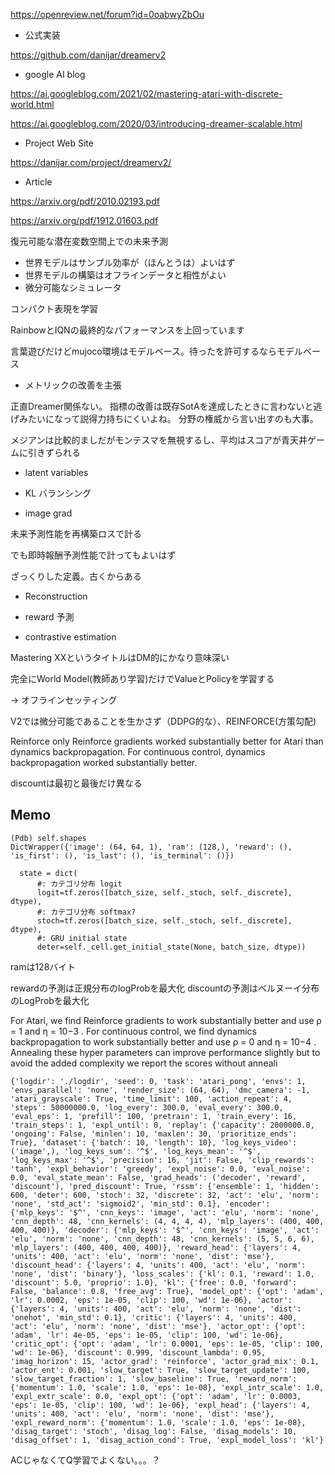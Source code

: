 https://openreview.net/forum?id=0oabwyZbOu

- 公式実装

https://github.com/danijar/dreamerv2

- google AI blog

https://ai.googleblog.com/2021/02/mastering-atari-with-discrete-world.html

https://ai.googleblog.com/2020/03/introducing-dreamer-scalable.html

- Project Web Site

https://danijar.com/project/dreamerv2/

- Article

https://arxiv.org/pdf/2010.02193.pdf

https://arxiv.org/pdf/1912.01603.pdf


復元可能な潜在変数空間上での未来予測

- 世界モデルはサンプル効率が（ほんとうは）よいはず
- 世界モデルの構築はオフラインデータと相性がよい
- 微分可能なシミュレータ



コンパクト表現を学習

RainbowとIQNの最終的なパフォーマンスを上回っています


言葉遊びだけどmujoco環境はモデルベース。待ったを許可するならモデルベース


- メトリックの改善を主張

正直Dreamer関係ない。
指標の改善は既存SotAを達成したときに言わないと逃げみたいになって説得力持ちにくいよね。
分野の権威から言い出すのも大事。

メジアンは比較的ましだがモンテスマを無視するし、平均はスコアが青天井ゲームに引きずられる

- latent variables

- KL バランシング

- image grad


未来予測性能を再構築ロスで計る

でも即時報酬予測性能で計ってもよいはず


ざっくりした定義。古くからある

- Reconstruction

- reward 予測
- contrastive estimation


Mastering XXというタイトルはDM的にかなり意味深い


完全にWorld Model(教師あり学習)だけでValueとPolicyを学習する

→ オフラインセッティング


V2では微分可能であることを生かさず（DDPG的な）、REINFORCE(方策勾配)

Reinforce only Reinforce gradients worked substantially better for Atari than dynamics backpropagation. For continuous control, dynamics backpropagation worked substantially better.


discountは最初と最後だけ異なる

## Memo

```
(Pdb) self.shapes
DictWrapper({'image': (64, 64, 1), 'ram': (128,), 'reward': (), 'is_first': (), 'is_last': (), 'is_terminal': ()})

  state = dict(
      #: カテゴリ分布 logit
      logit=tf.zeros([batch_size, self._stoch, self._discrete], dtype),
      #: カテゴリ分布 softmax?
      stoch=tf.zeros([batch_size, self._stoch, self._discrete], dtype),
      #: GRU initial state
      deter=self._cell.get_initial_state(None, batch_size, dtype))
```

ramは128バイト


rewardの予測は正規分布のlogProbを最大化
discountの予測はベルヌーイ分布のLogProbを最大化


For Atari, we find Reinforce gradients to work substantially better and use ρ = 1 and η = 10−3
. For
continuous control, we find dynamics backpropagation to work substantially better and use ρ = 0
and η = 10−4
. Annealing these hyper parameters can improve performance slightly but to avoid the
added complexity we report the scores without anneali


```
{'logdir': './logdir', 'seed': 0, 'task': 'atari_pong', 'envs': 1, 'envs_parallel': 'none', 'render_size': (64, 64), 'dmc_camera': -1, 'atari_grayscale': True, 'time_limit': 100, 'action_repeat': 4, 'steps': 50000000.0, 'log_every': 300.0, 'eval_every': 300.0, 'eval_eps': 1, 'prefill': 100, 'pretrain': 1, 'train_every': 16, 'train_steps': 1, 'expl_until': 0, 'replay': {'capacity': 2000000.0, 'ongoing': False, 'minlen': 10, 'maxlen': 30, 'prioritize_ends': True}, 'dataset': {'batch': 10, 'length': 10}, 'log_keys_video': ('image',), 'log_keys_sum': '^$', 'log_keys_mean': '^$', 'log_keys_max': '^$', 'precision': 16, 'jit': False, 'clip_rewards': 'tanh', 'expl_behavior': 'greedy', 'expl_noise': 0.0, 'eval_noise': 0.0, 'eval_state_mean': False, 'grad_heads': ('decoder', 'reward', 'discount'), 'pred_discount': True, 'rssm': {'ensemble': 1, 'hidden': 600, 'deter': 600, 'stoch': 32, 'discrete': 32, 'act': 'elu', 'norm': 'none', 'std_act': 'sigmoid2', 'min_std': 0.1}, 'encoder': {'mlp_keys': '$^', 'cnn_keys': 'image', 'act': 'elu', 'norm': 'none', 'cnn_depth': 48, 'cnn_kernels': (4, 4, 4, 4), 'mlp_layers': (400, 400, 400, 400)}, 'decoder': {'mlp_keys': '$^', 'cnn_keys': 'image', 'act': 'elu', 'norm': 'none', 'cnn_depth': 48, 'cnn_kernels': (5, 5, 6, 6), 'mlp_layers': (400, 400, 400, 400)}, 'reward_head': {'layers': 4, 'units': 400, 'act': 'elu', 'norm': 'none', 'dist': 'mse'}, 'discount_head': {'layers': 4, 'units': 400, 'act': 'elu', 'norm': 'none', 'dist': 'binary'}, 'loss_scales': {'kl': 0.1, 'reward': 1.0, 'discount': 5.0, 'proprio': 1.0}, 'kl': {'free': 0.0, 'forward': False, 'balance': 0.8, 'free_avg': True}, 'model_opt': {'opt': 'adam', 'lr': 0.0002, 'eps': 1e-05, 'clip': 100, 'wd': 1e-06}, 'actor': {'layers': 4, 'units': 400, 'act': 'elu', 'norm': 'none', 'dist': 'onehot', 'min_std': 0.1}, 'critic': {'layers': 4, 'units': 400, 'act': 'elu', 'norm': 'none', 'dist': 'mse'}, 'actor_opt': {'opt': 'adam', 'lr': 4e-05, 'eps': 1e-05, 'clip': 100, 'wd': 1e-06}, 'critic_opt': {'opt': 'adam', 'lr': 0.0001, 'eps': 1e-05, 'clip': 100, 'wd': 1e-06}, 'discount': 0.999, 'discount_lambda': 0.95, 'imag_horizon': 15, 'actor_grad': 'reinforce', 'actor_grad_mix': 0.1, 'actor_ent': 0.001, 'slow_target': True, 'slow_target_update': 100, 'slow_target_fraction': 1, 'slow_baseline': True, 'reward_norm': {'momentum': 1.0, 'scale': 1.0, 'eps': 1e-08}, 'expl_intr_scale': 1.0, 'expl_extr_scale': 0.0, 'expl_opt': {'opt': 'adam', 'lr': 0.0003, 'eps': 1e-05, 'clip': 100, 'wd': 1e-06}, 'expl_head': {'layers': 4, 'units': 400, 'act': 'elu', 'norm': 'none', 'dist': 'mse'}, 'expl_reward_norm': {'momentum': 1.0, 'scale': 1.0, 'eps': 1e-08}, 'disag_target': 'stoch', 'disag_log': False, 'disag_models': 10, 'disag_offset': 1, 'disag_action_cond': True, 'expl_model_loss': 'kl'}
```

ACじゃなくてQ学習でよくない。。。？

